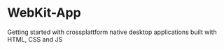 # WebKit-App
Getting started with crossplattform native desktop applications built with HTML, CSS and JS
